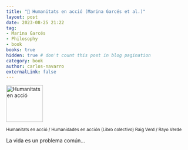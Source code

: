 ```yaml
---
title: "🏴󠁥󠁳󠁣󠁴󠁿 Humanitats en acció (Marina Garcés et al.)"
layout: post
date: 2023-08-25 21:22
tag:
- Marina Garcés
- Philosophy
- book
books: true
hidden: true # don't count this post in blog pagination
category: book
author: carlos-navarro
externalLink: false
---
```


<a 
    href="http://www.raigverdeditorial.cat/cataleg/humanitats-en-accio/">
    <img width="100"
        src="http://www.raigverdeditorial.cat/wp-content/uploads//2019/01/2a_ed_Portada-Humanitats-en-accio-193x300.jpg" 
        alt="Humanitats en acció" />
</a>

<sub>Humanitats en acció / Humanidades en acción (Libro colectivo) Raig Verd / Rayo Verde</sub>

La vida es un problema común...